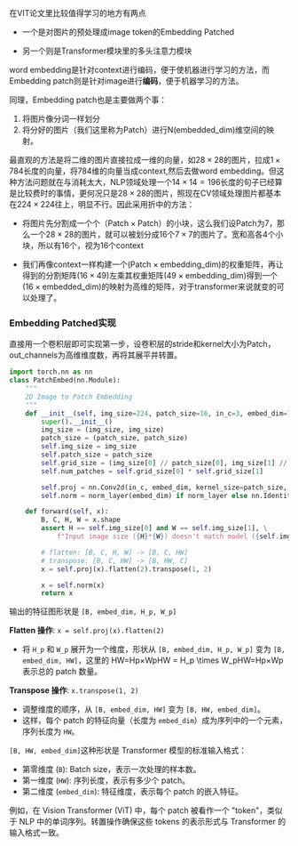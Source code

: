 在$\text{VIT}$论文里比较值得学习的地方有两点

- 一个是对图片的预处理成$\text{image token}$的$\text{Embedding Patched}$

- 另一个则是$\text{Transformer}$模块里的多头注意力模块

$\text{word embedding}$是针对$\text{context}$进行编码，便于使机器进行学习的方法，而$\text{Embedding patch}$则是针对$\text{image}$进行**编码**，便于机器学习的方法。

同理，$\text{Embedding patch}$也是主要做两个事：

1. 将图片像分词一样划分
2. 将分好的图片（我们这里称为$\text{Patch}$）进行$\text{N(embedded\_dim)}$维空间的映射。

最直观的方法是将二维的图片直接拉成一维的向量，如$28\times 28$的图片，拉成$1\times 784$长度的向量，将784维的向量当成$\text{context}$,然后去做$\text{word embedding}$。但这种方法问题就在与消耗太大，$\text{NLP}$领域处理一个$14\times 14=196$长度的句子已经算是比较费时的事情，更何况只是$28\times 28$的图片，照现在CV领域处理图片都基本在$224\times 224$往上，明显不行。因此采用折中的方法：

- 将图片先分割成一个个（$\text{Patch}\times \text{Patch}$）的小块，这么我们设$\text{Patch}$为$\text{7}$，那么一个$28\times 28$的图片，就可以被划分成$16$个$7\times 7$的图片了。宽和高各$4$个小块，所以有$16$个，视为$16$个$\text{context}$

- 我们再像$\text{context}$一样构建一个$(\text{Patch}\times \text{embedding\_dim})$的权重矩阵，再让得到的分割矩阵$(16\times 49)$左乘其权重矩阵$(49\times \text{embedding\_dim})$得到一个$(16\times \text{embedded\_dim})$的映射为高维的矩阵，对于$\text{transformer}$来说就变的可以处理了。

### Embedding Patched实现

直接用一个卷积层即可实现第一步，设卷积层的$\text{stride}$和$\text{kernel}$大小为$\text{Patch}$，$\text{out\_channels}$为高维维度数，再将其展平并转置。

```python
import torch.nn as nn
class PatchEmbed(nn.Module):
    """
    2D Image to Patch Embedding
    """
    def __init__(self, img_size=224, patch_size=16, in_c=3, embed_dim=768, norm_layer=None):
        super().__init__()
        img_size = (img_size, img_size)
        patch_size = (patch_size, patch_size)
        self.img_size = img_size
        self.patch_size = patch_size
        self.grid_size = (img_size[0] // patch_size[0], img_size[1] // patch_size[1])
        self.num_patches = self.grid_size[0] * self.grid_size[1]

        self.proj = nn.Conv2d(in_c, embed_dim, kernel_size=patch_size, stride=patch_size)
        self.norm = norm_layer(embed_dim) if norm_layer else nn.Identity()

    def forward(self, x):
        B, C, H, W = x.shape
        assert H == self.img_size[0] and W == self.img_size[1], \
            f"Input image size ({H}*{W}) doesn't match model ({self.img_size[0]}*{self.img_size[1]})."

        # flatten: [B, C, H, W] -> [B, C, HW]
        # transpose: [B, C, HW] -> [B, HW, C]
        x = self.proj(x).flatten(2).transpose(1, 2)

        x = self.norm(x)
        return x
```

输出的特征图形状是 `[B, embed_dim, H_p, W_p]`

**Flatten 操作**: `x = self.proj(x).flatten(2)`

- 将 `H_p` 和 `W_p` 展开为一个维度，形状从 `[B, embed_dim, H_p, W_p]` 变为 `[B, embed_dim, HW]`，这里的 HW=Hp×WpHW = H_p \times W_pHW=Hp×Wp 表示总的 patch 数量。

**Transpose 操作**: `x.transpose(1, 2)`

- 调整维度的顺序，从 `[B, embed_dim, HW]` 变为 `[B, HW, embed_dim]`。
- 这样，每个 patch 的特征向量（长度为 `embed_dim`）成为序列中的一个元素，序列长度为 `HW`。

`[B, HW, embed_dim]`这种形状是 Transformer 模型的标准输入格式：

- 第零维度 (`B`): Batch size，表示一次处理的样本数。
- 第一维度 (`HW`): 序列长度，表示有多少个 patch。
- 第二维度 (`embed_dim`): 特征维度，表示每个 patch 的嵌入特征。

例如，在 Vision Transformer (ViT) 中，每个 patch 被看作一个 "token"，类似于 NLP 中的单词序列。转置操作确保这些 tokens 的表示形式与 Transformer 的输入格式一致。